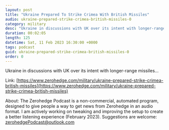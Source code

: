 ```yaml
---
layout: post
title: "Ukraine Prepared To Strike Crimea With British Missiles"
audio: ukraine-prepared-strike-crimea-british-missiles-0
category: military
desc: "Ukraine in discussions with UK over its intent with longer-range missiles..."
duration: 00:02:05
length: 125
datetime: Sat, 11 Feb 2023 16:30:00 +0000
tags: podcast
guid: ukraine-prepared-strike-crimea-british-missiles-0
order: 0
---
```

Ukraine in discussions with UK over its intent with longer-range missiles...

Link: [https://www.zerohedge.com/military/ukraine-prepared-strike-crimea-british-missiles](https://www.zerohedge.com/military/ukraine-prepared-strike-crimea-british-missiles)

About: The Zerohedge Podcast is a non-commercial, automated program, designed to give people a way to get news from Zerohedge in an audio format.  I am actively working on tweaking and improving the setup to create a better listening experience (February 2023).  Suggestions are welcome: [zerohedgePodcast@outlook.com](mailto:zerohedgePodcast@outlook.com)